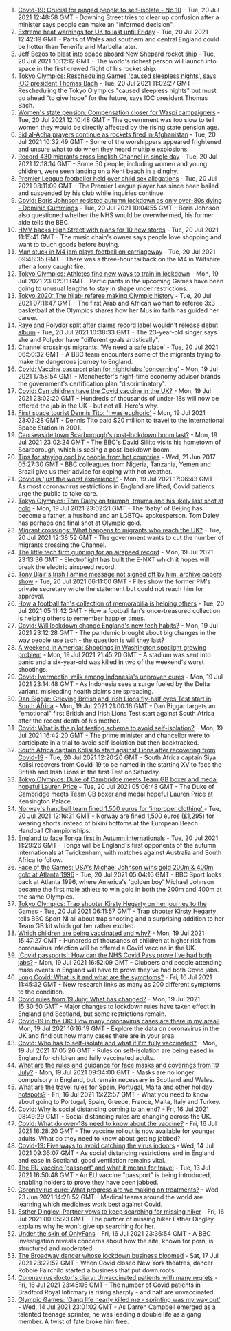 1. [Covid-19: Crucial for pinged people to self-isolate - No 10](https://www.bbc.co.uk/news/uk-57902213) - Tue, 20 Jul 2021 12:48:58 GMT - Downing Street tries to clear up confusion after a minister says people can make an "informed decision".
2. [Extreme heat warnings for UK to last until Friday](https://www.bbc.co.uk/news/uk-57898718) - Tue, 20 Jul 2021 12:42:19 GMT - Parts of Wales and southern and central England could be hotter than Tenerife and Marbella later.
3. [Jeff Bezos to blast into space aboard New Shepard rocket ship](https://www.bbc.co.uk/news/science-environment-57849364) - Tue, 20 Jul 2021 10:12:12 GMT - The world's richest person will launch into space in the first crewed flight of his rocket ship.
4. [Tokyo Olympics: Rescheduling Games 'caused sleepless nights', says IOC president Thomas Bach](https://www.bbc.co.uk/sport/olympics/57899915) - Tue, 20 Jul 2021 11:02:27 GMT - Rescheduling the Tokyo Olympics "caused sleepless nights" but must go ahead "to give hope" for the future, says IOC president Thomas Bach.
5. [Women's state pension: Compensation closer for Waspi campaigners](https://www.bbc.co.uk/news/business-57900320) - Tue, 20 Jul 2021 12:10:48 GMT - The government was too slow to tell women they would be directly affected by the rising state pension age.
6. [Eid al-Adha prayers continue as rockets fired in Afghanistan](https://www.bbc.co.uk/news/world-asia-57900618) - Tue, 20 Jul 2021 10:32:49 GMT - Some of the worshippers appeared frightened and unsure what to do when they heard multiple explosions.
7. [Record 430 migrants cross English Channel in single day](https://www.bbc.co.uk/news/uk-57897601) - Tue, 20 Jul 2021 12:18:14 GMT - Some 50 people, including women and young children, were seen landing on a Kent beach in a dinghy.
8. [Premier League footballer held over child sex allegations](https://www.bbc.co.uk/news/uk-england-57899127) - Tue, 20 Jul 2021 08:11:09 GMT - The Premier League player has since been bailed and suspended by his club while inquiries continue.
9. [Covid: Boris Johnson resisted autumn lockdown as only over-80s dying - Dominic Cummings](https://www.bbc.co.uk/news/uk-politics-57854811) - Tue, 20 Jul 2021 10:04:55 GMT - Boris Johnson also questioned whether the NHS would be overwhelmed, his former aide tells the BBC.
10. [HMV backs High Street with plans for 10 new stores](https://www.bbc.co.uk/news/business-57899065) - Tue, 20 Jul 2021 11:15:41 GMT - The music chain's owner says people love shopping and want to touch goods before buying.
11. [Man stuck in M4 jam plays football on carriageway](https://www.bbc.co.uk/news/uk-england-wiltshire-57900658) - Tue, 20 Jul 2021 09:48:35 GMT - There was a three-hour tailback on the M4 in Wiltshire after a lorry caught fire.
12. [Tokyo Olympics: Athletes find new ways to train in lockdown](https://www.bbc.co.uk/news/world-asia-57887074) - Mon, 19 Jul 2021 23:02:31 GMT - Participants in the upcoming Games have been going to unusual lengths to stay in shape under restrictions.
13. [Tokyo 2020: The hijabi referee making Olympic history](https://www.bbc.co.uk/sport/africa/57899407) - Tue, 20 Jul 2021 07:11:47 GMT - The first Arab and African woman to referee 3x3 basketball at the Olympics shares how her Muslim faith has guided her career.
14. [Raye and Polydor split after claims record label wouldn't release debut album](https://www.bbc.co.uk/news/newsbeat-57901301) - Tue, 20 Jul 2021 10:38:33 GMT - The 23-year-old singer says she and Polydor have "different goals artistically".
15. [Channel crossings migrants: 'We need a safe place'](https://www.bbc.co.uk/news/uk-57899177) - Tue, 20 Jul 2021 06:50:32 GMT - A BBC team encounters some of the migrants trying to make the dangerous journey to England.
16. [Covid: Vaccine passport plan for nightclubs 'concerning'](https://www.bbc.co.uk/news/uk-england-manchester-57890847) - Mon, 19 Jul 2021 17:58:54 GMT - Manchester's night-time economy advisor brands the government's certification plan "discriminatory".
17. [Covid: Can children have the Covid vaccine in the UK?](https://www.bbc.co.uk/news/health-57892100) - Mon, 19 Jul 2021 23:02:20 GMT - Hundreds of thousands of under-18s will now be offered the jab in the UK - but not all. Here's why.
18. [First space tourist Dennis Tito: 'I was euphoric'](https://www.bbc.co.uk/news/business-57891867) - Mon, 19 Jul 2021 23:02:28 GMT - Dennis Tito paid $20 million to travel to the International Space Station in 2001.
19. [Can seaside town Scarborough's post-lockdown boom last?](https://www.bbc.co.uk/news/uk-57892101) - Mon, 19 Jul 2021 23:02:24 GMT - The BBC's David Sillito visits his hometown of Scarborough, which is seeing a post-lockdown boom.
20. [Tips for staying cool by people from hot countries](https://www.bbc.co.uk/news/uk-40345702) - Wed, 21 Jun 2017 05:27:30 GMT - BBC colleagues from Nigeria, Tanzania, Yemen and Brazil give us their advice for coping with hot weather.
21. [Covid is 'just the worst experience'](https://www.bbc.co.uk/news/uk-57894916) - Mon, 19 Jul 2021 17:06:43 GMT - As most coronavrirus restrictions in England are lifted, Covid patients urge the public to take care.
22. [Tokyo Olympics: Tom Daley on triumph, trauma and his likely last shot at gold](https://www.bbc.co.uk/sport/olympics/57817424) - Mon, 19 Jul 2021 23:02:21 GMT - The 'baby' of Beijing has become a father, a husband and an LGBTQ+ spokesperson. Tom Daley has perhaps one final shot at Olympic gold.
23. [Migrant crossings: What happens to migrants who reach the UK?](https://www.bbc.co.uk/news/explainers-53734793) - Tue, 20 Jul 2021 12:38:52 GMT - The government wants to cut the number of migrants crossing the Channel.
24. [The little tech firm gunning for an airspeed record](https://www.bbc.co.uk/news/business-57747128) - Mon, 19 Jul 2021 23:13:36 GMT - Electroflight has built the E-NXT which it hopes will break the electric airspeed record.
25. [Tony Blair's Irish Famine message not signed off by him, archive papers show](https://www.bbc.co.uk/news/uk-57894210) - Tue, 20 Jul 2021 06:11:00 GMT - Files show the former PM's private secretary wrote the statement but could not reach him for approval.
26. [How a football fan's collection of memorabilia is helping others](https://www.bbc.co.uk/news/uk-england-57655620) - Tue, 20 Jul 2021 05:11:42 GMT - How a football fan's once-treasured collection is helping others to remember happier times.
27. [Covid: Will lockdown change England's new tech habits?](https://www.bbc.co.uk/news/technology-57890005) - Mon, 19 Jul 2021 23:12:28 GMT - The pandemic brought about big changes in the way people use tech - the question is will they last?
28. [A weekend in America: Shootings in Washington spotlight growing problem](https://www.bbc.co.uk/news/world-us-canada-57840801) - Mon, 19 Jul 2021 21:45:20 GMT - A stadium was sent into panic and a six-year-old was killed in two of the weekend's worst shootings.
29. [Covid: Ivermectin, milk among Indonesia's unproven cures](https://www.bbc.co.uk/news/world-asia-pacific-57838033) - Mon, 19 Jul 2021 23:14:48 GMT - As Indonesia sees a surge fueled by the Delta variant, misleading health claims are spreading.
30. [Dan Biggar: Grieving British and Irish Lions fly-half eyes Test start in South Africa](https://www.bbc.co.uk/sport/rugby-union/57888359) - Mon, 19 Jul 2021 21:00:16 GMT - Dan Biggar targets an "emotional" first British and Irish Lions Test start against South Africa after the recent death of his mother.
31. [Covid: What is the pilot testing scheme to avoid self-isolation?](https://www.bbc.co.uk/news/health-57887490) - Mon, 19 Jul 2021 16:42:20 GMT - The prime minister and chancellor were to participate in a trial to avoid self-isolation but then backtracked.
32. [South Africa captain Kolisi to start against Lions after recovering from Covid-19](https://www.bbc.co.uk/sport/rugby-union/57881062) - Tue, 20 Jul 2021 12:20:20 GMT - South Africa captain Siya Kolisi recovers from Covid-19 to be named in the starting XV to face the British and Irish Lions in the first Test on Saturday.
33. [Tokyo Olympics: Duke of Cambridge meets Team GB boxer and medal hopeful Lauren Price](https://www.bbc.co.uk/sport/av/olympics/57876234) - Tue, 20 Jul 2021 05:06:48 GMT - The Duke of Cambridge meets Team GB boxer and medal hopeful Lauren Price at Kensington Palace.
34. [Norway's handball team fined 1,500 euros for 'improper clothing' ](https://www.bbc.co.uk/sport/handball/57890430) - Tue, 20 Jul 2021 12:16:31 GMT - Norway are fined 1,500 euros (£1,295) for wearing shorts instead of bikini bottoms at the European Beach Handball Championships.
35. [England to face Tonga first in Autumn internationals](https://www.bbc.co.uk/sport/rugby-union/57881061) - Tue, 20 Jul 2021 11:29:26 GMT - Tonga will be England's first opponents of the autumn internationals at Twickenham, with matches against Australia and South Africa to follow.
36. [Face of the Games: USA's Michael Johnson wins gold 200m & 400m gold at Atlanta 1996](https://www.bbc.co.uk/sport/av/olympics/57842175) - Tue, 20 Jul 2021 05:04:16 GMT - BBC Sport looks back at Atlanta 1996, where America's 'golden boy' Michael Johnson became the first male athlete to win gold in both the 200m and 400m at the same Olympics.
37. [Tokyo Olympics: Trap shooter Kirsty Hegarty on her journey to the Games](https://www.bbc.co.uk/sport/av/olympics/57865476) - Tue, 20 Jul 2021 06:11:57 GMT - Trap shooter Kirsty Hegarty tells BBC Sport NI all about trap shooting and a surprising addition to her Team GB kit which got her rather excited.
38. [Which children are being vaccinated and why?](https://www.bbc.co.uk/news/health-57888429) - Mon, 19 Jul 2021 15:47:27 GMT - Hundreds of thousands of children at higher risk from coronavirus infection will be offered a Covid vaccine in the UK.
39. ['Covid passports': How can the NHS Covid Pass prove I've had both jabs?](https://www.bbc.co.uk/news/explainers-55718553) - Mon, 19 Jul 2021 16:52:09 GMT - Clubbers and people attending mass events in England will have to prove they've had both Covid jabs.
40. [Long Covid: What is it and what are the symptoms?](https://www.bbc.co.uk/news/health-57833394) - Fri, 16 Jul 2021 11:45:32 GMT - New research links as many as 200 different symptoms to the condition.
41. [Covid rules from 19 July: What has changed?](https://www.bbc.co.uk/news/explainers-52530518) - Mon, 19 Jul 2021 15:30:50 GMT - Major changes to lockdown rules have taken effect in England and Scotland, but some restrictions remain.
42. [Covid-19 in the UK: How many coronavirus cases are there in my area?](https://www.bbc.co.uk/news/uk-51768274) - Mon, 19 Jul 2021 16:16:19 GMT - Explore the data on coronavirus in the UK and find out how many cases there are in your area.
43. [Covid: Who has to self-isolate and what if I'm fully vaccinated?](https://www.bbc.co.uk/news/explainers-54239922) - Mon, 19 Jul 2021 17:05:26 GMT - Rules on self-isolation are being eased in England for children and fully vaccinated adults.
44. [What are the rules and guidance for face masks and coverings from 19 July?](https://www.bbc.co.uk/news/health-51205344) - Mon, 19 Jul 2021 09:34:00 GMT - Masks are no longer compulsory in England, but remain necessary in Scotland and Wales.
45. [What are the travel rules for Spain, Portugal, Malta and other holiday hotspots?](https://www.bbc.co.uk/news/explainers-56997931) - Fri, 16 Jul 2021 15:22:57 GMT - What you need to know about going to Portugal, Spain, Greece, France, Malta, Italy and Turkey.
46. [Covid: Why is social distancing coming to an end?](https://www.bbc.co.uk/news/uk-51506729) - Fri, 16 Jul 2021 08:49:29 GMT - Social distancing rules are changing across the UK.
47. [Covid: What do over-18s need to know about the vaccine?](https://www.bbc.co.uk/news/health-57273875) - Fri, 16 Jul 2021 16:28:20 GMT - The vaccine rollout is now available for younger adults. What do they need to know about getting jabbed?
48. [Covid-19: Five ways to avoid catching the virus indoors](https://www.bbc.co.uk/news/explainers-53917432) - Wed, 14 Jul 2021 09:36:07 GMT - As social distancing restrictions end in England and ease in Scotland, good ventilation remains vital.
49. [The EU vaccine 'passport' and what it means for travel](https://www.bbc.co.uk/news/explainers-57665765) - Tue, 13 Jul 2021 16:50:48 GMT - An EU vaccine "passport" is being introduced, enabling holders to prove they have been jabbed.
50. [Coronavirus cure: What progress are we making on treatments?](https://www.bbc.co.uk/news/health-52354520) - Wed, 23 Jun 2021 14:28:52 GMT - Medical teams around the world are learning which medicines work best against Covid.
51. [Esther Dingley: Partner vows to keep searching for missing hiker](https://www.bbc.co.uk/news/uk-england-tyne-57818035) - Fri, 16 Jul 2021 00:05:23 GMT - The partner of missing hiker Esther Dingley explains why he won't give up searching for her.
52. [Under the skin of OnlyFans](https://www.bbc.co.uk/news/uk-57269939) - Fri, 16 Jul 2021 23:36:54 GMT - A BBC investigation reveals concerns about how the site, known for porn, is structured and moderated.
53. [The Broadway dancer whose lockdown business bloomed](https://www.bbc.co.uk/news/stories-57840115) - Sat, 17 Jul 2021 23:22:52 GMT - When Covid closed New York theatres, dancer Robbie Fairchild started a business that put down roots.
54. [Coronavirus doctor's diary: Unvaccinated patients with many regrets](https://www.bbc.co.uk/news/stories-57866661) - Fri, 16 Jul 2021 23:45:05 GMT - The number of Covid patients in Bradford Royal Infirmary is rising sharply - and half are unvaccinated.
55. [Olympic Games: 'Gang life nearly killed me - sprinting was my way out'](https://www.bbc.co.uk/sport/athletics/57656659) - Wed, 14 Jul 2021 23:01:02 GMT - As Darren Campbell emerged as a talented teenage sprinter, he was leading a double life as a gang member. A twist of fate broke him free.
